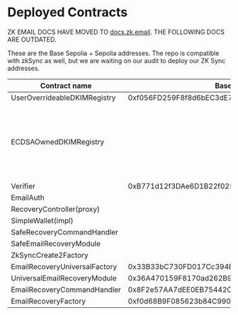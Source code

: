 # Deployed Contracts

ZK EMAIL DOCS HAVE MOVED TO [docs.zk.email](https://docs.zk.email). THE FOLLOWING DOCS ARE OUTDATED.

These are the Base Sepolia + Sepolia addresses. The repo is compatible with zkSync as well, but we are waiting on our audit to deploy our ZK Sync addresses.

| Contract name                 | Base                                       | Base Sepolia                                                                                                                                                             | Sepolia                                    | ZKsync Era                                 |
| ----------------------------- | ------------------------------------------ | ------------------------------------------------------------------------------------------------------------------------------------------------------------------------ | ------------------------------------------ | ------------------------------------------ |
| UserOverrideableDKIMRegistry  | 0xf056FD259F8f8d6bEC3dE7B3436190Fd67e0dcDc | 0x1D2B1F8cF98382e53C7735F05ef84d51FEd8Eff6                                                                                                                               | 0x1D2B1F8cF98382e53C7735F05ef84d51FEd8Eff6 | 0x7C2e50e58cb6D94BbDa7dCec1aF7634003892aD9 |
| ECDSAOwnedDKIMRegistry        |                                            | <p>0x172B71f22779363cAfa940102e9D5524Be7Df51f (used on prove.email/recovery)<br><br>or </p><p></p><p>0x2e253775b0E1296b5180AE4F9908A9c6d92d9f6E (multichain address)</p> | 0x2e253775b0E1296b5180AE4F9908A9c6d92d9f6E |                                            |
| Verifier                      | 0xB771d12f3DAe6D1B22f0252Adfda07d7D81cFAD8 | 0x0D5C8bcae3A3589F2CFbb04895933717aA5098e1                                                                                                                               | 0x0D5C8bcae3A3589F2CFbb04895933717aA5098e1 | 0xC261ba8f3a2219Cd15a463C605c3E272cf105E00 |
| EmailAuth                     |                                            | 0xCa4d16459b7AC7b348016244f1fA49d3f87b6F3F                                                                                                                               | 0xCa4d16459b7AC7b348016244f1fA49d3f87b6F3F | 0xFaCAd61572f4c7df60Eb951B875625cc29612f8B |
| RecoveryController(proxy)     |                                            | 0x12753947bd048a2a615cd7D4fb39FAa354FA23AE                                                                                                                               | 0x12753947bd048a2a615cd7D4fb39FAa354FA23AE | 0x207A507c7824235D841348e0F204E883B27239A5 |
| SimpleWallet(impl)            |                                            | 0xD60a998398C2335B35B4a1df553bfF2C1a1E51A4                                                                                                                               | 0xD60a998398C2335B35B4a1df553bfF2C1a1E51A4 | 0xcB1938e736d54a09491B03D6680A3aedc3477c9E |
| SafeRecoveryCommandHandler    |                                            | 0xdEaB753Bd5189A798d43E785bFB1b589468eA550                                                                                                                               | 0xdEaB753Bd5189A798d43E785bFB1b589468eA550 |                                            |
| SafeEmailRecoveryModule       |                                            | 0x97c4063105AD22CF706C278e6015E4E93153432C                                                                                                                               | 0x97c4063105AD22CF706C278e6015E4E93153432C |                                            |
| ZkSyncCreate2Factory          |                                            |                                                                                                                                                                          |                                            | 0x4a06245B0CD0cAE3968f0BD048196d610f53B6b2 |
| EmailRecoveryUniversalFactory | 0x33B33bC730FD017Cc394B29047a7157f52896AA1 |                                                                                                                                                                          |                                            |                                            |
| UniversalEmailRecoveryModule  | 0x36A470159F8170ad262B9518095a9FeD0824e7dD |                                                                                                                                                                          |                                            |                                            |
| EmailRecoveryCommandHandler   | 0x8F2e57AA7dEE0EB75442C79beb348E1aeae10476 |                                                                                                                                                                          |                                            |                                            |
| EmailRecoveryFactory          | 0xf0d68B9F085623b84C990c2c383990bcaad68C20 |                                                                                                                                                                          |                                            |                                            |

